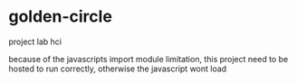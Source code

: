 # golden-circle
project lab hci

because of the javascripts import module limitation, this project need to be hosted to run correctly, otherwise the javascript wont load